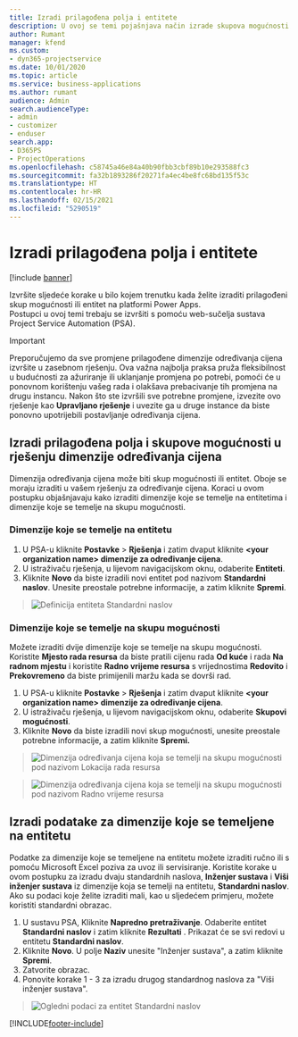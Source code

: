 ```yaml
---
title: Izradi prilagođena polja i entitete
description: U ovoj se temi pojašnjava način izrade skupova mogućnosti i entiteta u vlastitom rješenju na platformi Power Apps.
author: Rumant
manager: kfend
ms.custom:
- dyn365-projectservice
ms.date: 10/01/2020
ms.topic: article
ms.service: business-applications
ms.author: rumant
audience: Admin
search.audienceType:
- admin
- customizer
- enduser
search.app:
- D365PS
- ProjectOperations
ms.openlocfilehash: c58745a46e84a40b90fbb3cbf89b10e293588fc3
ms.sourcegitcommit: fa32b1893286f20271fa4ec4be8fc68bd135f53c
ms.translationtype: HT
ms.contentlocale: hr-HR
ms.lasthandoff: 02/15/2021
ms.locfileid: "5290519"
---
```

# <a name="create-custom-fields-and-entities"></a>Izradi prilagođena polja i entitete 

[!include [banner](../includes/psa-now-project-operations.md)]

Izvršite sljedeće korake u bilo kojem trenutku kada želite izraditi prilagođeni skup mogućnosti ili entitet na platformi Power Apps.  
Postupci u ovoj temi trebaju se izvršiti s pomoću web-sučelja sustava Project Service Automation (PSA).

> [!IMPORTANT]
> Preporučujemo da sve promjene prilagođene dimenzije određivanja cijena izvršite u zasebnom rješenju. Ova važna najbolja praksa pruža fleksibilnost u budućnosti za ažuriranje ili uklanjanje promjena po potrebi, pomoći će u ponovnom korištenju vašeg rada i olakšava prebacivanje tih promjena na drugu instancu. Nakon što ste izvršili sve potrebne promjene, izvezite ovo rješenje kao **Upravljano rješenje** i uvezite ga u druge instance da biste ponovno upotrijebili postavljanje određivanja cijena.

  
## <a name="create-custom-fields-and-option-sets-in-the-pricing-dimension-solution"></a>Izradi prilagođena polja i skupove mogućnosti u rješenju dimenzije određivanja cijena

Dimenzija određivanja cijena može biti skup mogućnosti ili entitet. Oboje se moraju izraditi u vašem rješenju za određivanje cijena. Koraci u ovom postupku objašnjavaju kako izraditi dimenzije koje se temelje na entitetima i dimenzije koje se temelje na skupu mogućnosti.

### <a name="entity-based-dimensions"></a>Dimenzije koje se temelje na entitetu

1. U PSA-u kliknite **Postavke** > **Rješenja** i zatim dvaput kliknite **\<your organization name> dimenzije za određivanje cijena**.
2. U istraživaču rješenja, u lijevom navigacijskom oknu, odaberite **Entiteti**.
3. Kliknite **Novo** da biste izradili novi entitet pod nazivom **Standardni naslov**. Unesite preostale potrebne informacije, a zatim kliknite **Spremi**.

> ![Definicija entiteta Standardni naslov](media/Standard-Title-entity-definition.png)


### <a name="option-set-based-dimensions"></a>Dimenzije koje se temelje na skupu mogućnosti 
Možete izraditi dvije dimenzije koje se temelje na skupu mogućnosti. Koristite **Mjesto rada resursa** da biste pratili cijenu rada **Od kuće** i rada **Na radnom mjestu** i koristite **Radno vrijeme resursa** s vrijednostima **Redovito** i **Prekovremeno** da biste primijenili maržu kada se dovrši rad.


1. U PSA-u kliknite **Postavke** > **Rješenja** i zatim dvaput kliknite **\<your organization name> dimenzije za određivanje cijena**. 
2. U istraživaču rješenja, u lijevom navigacijskom oknu, odaberite  **Skupovi mogućnosti**. 
3. Kliknite **Novo** da biste izradili novi skup mogućnosti, unesite preostale potrebne informacije, a zatim kliknite **Spremi.**

> ![Dimenzija određivanja cijena koja se temelji na skupu mogućnosti pod nazivom Lokacija rada resursa ](media/Option-set-PD-called-Resource-Work-Location.png)

> ![Dimenzija određivanja cijena koja se temelji na skupu mogućnosti pod nazivom Radno vrijeme resursa ](media/Option-set-PD-called-Resource-Work-Hours.PNG)


## <a name="create-data-for-entity-based-dimensions"></a>Izradi podatake za dimenzije koje se temeljene na entitetu

Podatke za dimenzije koje se temeljene na entitetu možete izraditi ručno ili s pomoću Microsoft Excel poziva za uvoz ili servisiranje. Koristite korake u ovom postupku za izradu dvaju standardnih naslova, **Inženjer sustava** i **Viši inženjer sustava** iz dimenzije koja se temelji na entitetu, **Standardni naslov**. Ako su podaci koje želite izraditi mali, kao u sljedećem primjeru, možete koristiti standardni obrazac.

1. U sustavu PSA, Kliknite **Napredno pretraživanje**. Odaberite entitet **Standardni naslov** i zatim kliknite **Rezultati** . Prikazat će se svi redovi u entitetu **Standardni naslov**.
2. Kliknite **Novo**. U polje **Naziv** unesite "Inženjer sustava", a zatim kliknite **Spremi**.
3. Zatvorite obrazac. 
4. Ponovite korake 1 - 3 za izradu drugog standardnog naslova za "Viši inženjer sustava".

> ![Ogledni podaci za entitet Standardni naslov ](media/ST-data.png)




[!INCLUDE[footer-include](../includes/footer-banner.md)]